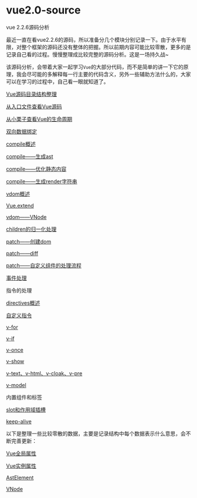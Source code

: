 # vue2.0-source
vue 2.2.6源码分析

最近一直在看vue2.2.6的源码，所以准备分几个模块分别记录一下。由于水平有限，对整个框架的源码还没有整体的把握。所以前期内容可能比较零散，更多的是记录自己看的过程。慢慢整理成比较完整的源码分析。这是一场持久战~

该源码分析，会带着大家一起学习`Vue`的大部分代码，而不是简单的讲一下它的原理，我会尽可能的多解释每一行主要的代码含义，另外一些辅助方法什么的，大家可以在学习的过程中，自己看一眼就知道了。

[Vue源码目录结构整理](Vue源码目录结构整理.md)

[从入口文件查看Vue源码](从入口文件查看Vue源码.md)

[从小栗子查看Vue的生命周期](从一个小栗子查看Vue的生命周期.md)

[双向数据绑定](双向数据绑定.md)

[compile概述](compile概述.md)

[compile——生成ast](compile——生成ast.md)

[compile——优化静态内容](compile——优化静态内容.md)

[compile——生成render字符串](compile——生成render字符串.md)

[vdom概述](vdom概述.md)

[Vue.extend](Vue.extend.md)

[vdom——VNode](vdom——VNode.md)

[children的归一化处理](children的归一化处理.md)

[patch——创建dom](patch——创建dom.md)

[patch——diff](patch——diff.md)

[patch——自定义组件的处理流程](patch——自定义组件的处理流程.md)

[事件处理](事件处理.md)

指令的处理

[directives概述](directives概述.md)

[自定义指令](自定义指令.md)

[v-for](v-for.md)

[v-if](v-if.md)

[v-once](v-once.md)

[v-show](v-show.md)

[v-text、v-html、v-cloak、v-pre](v-text、v-html、v-cloak、v-pre.md)

[v-model](v-model.md)

内置组件和标签

[slot和作用域插槽](slot和作用域插槽.md)

[keep-alive](keep-alive.md)

以下是整理一些比较零散的数据，主要是记录结构中每个数据表示什么意思，会不断完善更新：

[Vue全局属性](Vue-globals.md)

[Vue实例属性](Vue实例属性.md)

[AstElement](AstElement.md)

[VNode](VNode.md)
